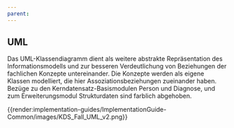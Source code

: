 ```yaml
---
parent: 
---
```

## UML

Das UML-Klassendiagramm dient als weitere abstrakte Repräsentation des Informationsmodells und zur besseren Verdeutlichung von Beziehungen der fachlichen Konzepte untereinander. Die Konzepte werden als eigene Klassen modelliert, die hier Assoziationsbeziehungen zueinander haben. Bezüge zu den Kerndatensatz-Basismodulen Person und Diagnose, und zum Erweiterungsmodul Strukturdaten sind farblich abgehoben.


{{render:implementation-guides/ImplementationGuide-Common/images/KDS_Fall_UML_v2.png}}
